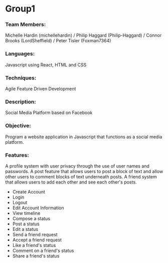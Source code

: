 # Group1
### Team Members: 
Michelle Hardin (michellehardin) / Philip Haggard (Philip-Haggard) / Connor Brooks (LordSheffield) / Peter Tisler (Foxman7364)

### Languages: 
Javascript using React, HTML and CSS

### Techniques: 
Agile Feature Driven Development 

### Description: 
Social Media Platform based on Facebook 

### Objective: 
Program a website application in Javascript that functions as a social media platform. 

### Features: 
A profile system with user privacy through the use of user names and passwords. A post feature that allows users to post a block of text and allow other users to comment blocks of text underneath posts. A friend system that allows users to add each other and see each other's posts.  
* Create Account
* Login 
* Logout
* Edit Account Information
* View timeline
* Compose a status
* Post a status
* Edit a status
* Send a friend request
* Accept a friend request 
* Like a friend's status
* Comment on a friend's status
* Share a friend's status

